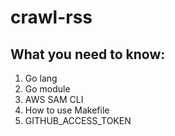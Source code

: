 # crawl-rss

## What you need to know:

1. Go lang
1. Go module
1. AWS SAM CLI
1. How to use Makefile
1. GITHUB_ACCESS_TOKEN